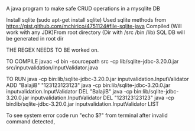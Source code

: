 A java program to make safe CRUD operations in a mysqlite DB

Install sqlite (sudo apt-get install sqlite)
Used sqlite methods from https://gist.github.com/mchirico/4751124#file-sqlite-java
Compiled (Will work with any JDK)From root directory (Dir with /src /bin /lib)
SQL DB will be generated in root dir

THE REGEX NEEDS TO BE worked on.

TO COMPILE
javac -d bin -sourcepath src -cp lib/sqlite-jdbc-3.20.0.jar src/inputvalidation/InputValidator.java

TO RUN
java -cp bin:lib/sqlite-jdbc-3.20.0.jar inputvalidation.InputValidator ADD "BalajiB" "123123123123"
java -cp bin:lib/sqlite-jdbc-3.20.0.jar inputvalidation.InputValidator DEL "BalajiB"
java -cp bin:lib/sqlite-jdbc-3.20.0.jar inputvalidation.InputValidator DEL "123123123123"
java -cp bin:lib/sqlite-jdbc-3.20.0.jar inputvalidation.InputValidator LIST

To see system error code run "echo $?" from terminal after invalid command detected,
